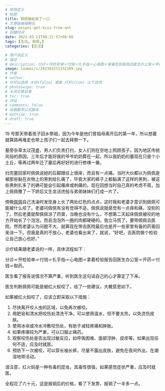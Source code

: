 ```yaml
---
# 常用定义
# 标题
title: 佩佩被蚁亲了一口
# 文章链接缩略名
slug: peipei-get-kiss-from-ant
# 创建时间
date: 2023-03-21T08:21:57+08:00
tags: [生活, 佩佩,]
categories: [生活]

# 用户自定义
# 描述
# description: 分诊☞开检验单☞付钱☞扎手指☞心电图☞拿着检验报告回医生办公室☞开药☞付钱☞取药。
image: laomai/i/202303211332189.jpg
# 作者
# author: 
# 你可以选择 关闭(false) 或者 打开(true) 以下选项
# photoswipe: true
# 关闭文章目录
# toc: true
# 评论
# comments: false
# 加载数学公式脚本
# mathjax: true
# draft: true
---
```


19 号那天带着孩子回乡祭祖，因为今年是他们曾祖母离开后的第一年，所以想着就算路再难走也带上孩子们一起去拜祭一下。

墓旁杂草太过茂盛，男人们负责打扫，女人们则在空地上照顾孩子。因为地区传统风俗的原因，三年后才能将我的爷爷奶奶葬在一起，所以我奶奶的墓现在只是个小土丘，等再过两年迁了墓后再好好的进行修缮一番。

扫完墓回家时佩佩说她的后脚跟往上很痒，而且有一点痛。当时大伙都以为佩佩是被那些黏在衣物上的黑刺给扎痛了，毕竟大家的裤子上都黏满了这样的黑刺，被这些黑刺扎多了的确可能会引起瘙痒或刺痛的。现在回想当时自己真的考虑不周，加上佩佩撒了一下娇后又生龙活虎般与弟弟妹妹们打成一片了。

傍晚[佩佩](tags/佩佩.md)自己洗澡时发现身上长了两处红色的点点，这时我和老婆才意识到佩佩可能被什么咬了。老婆问佩佩有没有觉得不适，佩佩说就感觉有一点痒和痛，没别的了。然后老婆就帮佩佩涂了药膏，当晚也没有什么，不想第二天起床佩佩被咬的地方开始长了个泡泡，而且泡泡外一圈的肉都硬硬的。我立马慌了，要带佩佩去医院。然而老婆认为问题不大，就算现在带去医院最后也是开一些家里有备的药膏回来涂一下。但我是真的不放心，老婆也看出来了，就说，“好吧，去医院做个检验让自己放心也好。”

诊疗结果跟老婆说的一样，具体流程如下：

分诊☞开检验单☞付钱☞扎手指☞心电图☞拿着检验报告回医生办公室☞开药☞付钱☞取药。

医生看了报告说情况不算严重，听到医生这句话自己的心才算定了下来。

医生判断佩佩可能是被红火蚁咬了，给了一些建议，大概意思如下。

如果被红火蚂咬了，应该立即采取以下措施：

1.  尽快离开咬人虫的区域，以免再次被咬。
2.  用肥皂和清水把咬伤处清洗干净。可以使用温水，但不要太热，以免烫伤皮肤。
3.  使用冰块或冷水冷敷咬伤处，有助于减轻疼痛和肿胀。
4.  如果疼痛较为严重，可以口服止痛药。
5.  观察咬伤处是否出现过敏反应，如呼吸困难、面部浮肿、皮疹等。如果出现任何不适，应及时就医。
6.  预防下一次被咬，可以穿长袖长裤，尽量不露出皮肤，避免在夜间外出，在潮湿地带活动。

请注意，红火蚂是一种有毒的昆虫，其毒性很强，如果感觉症状严重，应及时就医。

全程花了六十元，这是报销后的价格，看了下发票，报销了一半多一点。